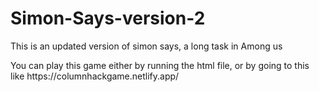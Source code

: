 # Simon-Says-version-2
This is an updated version of simon says, a long task in Among us
<br>
<p>You can play this game either by running the html file, or by going to this like https://columnhackgame.netlify.app/</p>



